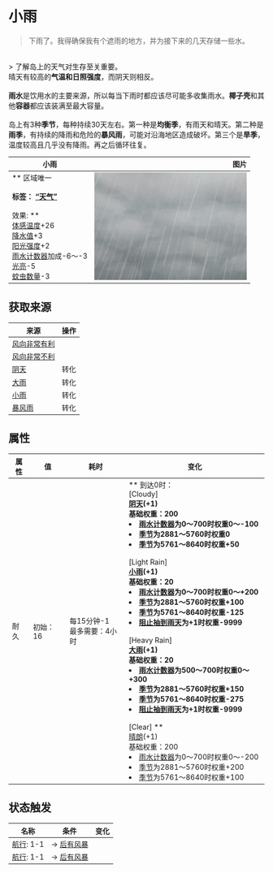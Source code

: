 # 小雨  
> 下雨了。我得确保我有个遮雨的地方，并为接下来的几天存储一些水。  
<br>  
> 了解岛上的天气对生存至关重要。<br>晴天有较高的<b>气温和日照强度</b>，而阴天则相反。<br><br><b>雨水</b>是饮用水的主要来源，所以每当下雨时都应该尽可能多收集雨水。<b>椰子壳</b>和其他<b>容器</b>都应该装满至最大容量。<br><br>岛上有3种<b>季节</b>，每种持续30天左右。第一种是<b>均衡季</b>，有雨天和晴天。第二种是<b>雨季</b>，有持续的降雨和危险的<b>暴风雨</b>，可能对沿海地区造成破坏。第三个是<b>旱季</b>，温度较高且几乎没有降雨。再之后循环往复。  
  
  小雨  |   图片   
 ----  |  ----:   
 ** 区域唯一 **<br><br>**标签：**	[“天气”](tag_Weather.md)<br><br>** 效果: **<br>[体感温度](TemperaturePerceived.md)+26<br>[降水值](RainValue.md)+3<br>[阳光强度](SunStrength.md)+2<br>[雨水计数器](RainCounter.md)加成-6～-3<br>[光亮](Light.md)-5<br>[蚊虫数量](BugPopulation.md)-3  |  <img decoding="async" src="Sprite/WeatherHeavyRain_0.png" href="a.md" style="max-width:300px;max-height:300px;">   
  
## 获取来源  
来源  |  操作  
----  |  ----  
[风向非常有利](OpenSea_VeryFavourable.md)  |    
[风向非常不利](OpenSea_VeryUnFavourable.md)  |    
[阴天](TropicalIsland_Cloudy.md)  |  转化  
[大雨](TropicalIsland_HeavyRain.md)  |  转化  
[小雨](TropicalIsland_LightRain.md)  |  转化  
[暴风雨](TropicalIsland_Storm.md)  |  转化  
## 属性   
属性  |  值  |  耗时  |  变化  
----  |  ----  |  ----  |  ----  
耐久  |  初始：16  |  每15分钟-1<br>最多需要：4小时  |  ** 到达0时： **<br>** [Cloudy] **<br>  [阴天](TropicalIsland_Cloudy.md)(+1)<br>基础权重：200<li>[雨水计数器](RainCounter.md)为0～700时权重0～-100</li><li>[季节](Seasons.md)为2881～5760时权重0</li><li>[季节](Seasons.md)为5761～8640时权重+50</li><br>** [Light Rain] **<br>  [小雨](TropicalIsland_LightRain.md)(+1)<br>基础权重：20<li>[雨水计数器](RainCounter.md)为0～700时权重0～+200</li><li>[季节](Seasons.md)为2881～5760时权重+100</li><li>[季节](Seasons.md)为5761～8640时权重-125</li><li>[阻止抽到雨天](RainKiller.md)为+1时权重-9999</li><br>** [Heavy Rain] **<br>  [大雨](TropicalIsland_HeavyRain.md)(+1)<br>基础权重：20<li>[雨水计数器](RainCounter.md)为500～700时权重0～+300</li><li>[季节](Seasons.md)为2881～5760时权重+150</li><li>[季节](Seasons.md)为5761～8640时权重-275</li><li>[阻止抽到雨天](RainKiller.md)为+1时权重-9999</li><br>** [Clear] **<br>  [晴朗](TropicalIsland_Clear.md)(+1)<br>基础权重：200<li>[雨水计数器](RainCounter.md)为0～700时权重0～-200</li><li>[季节](Seasons.md)为2881～5760时权重+200</li><li>[季节](Seasons.md)为5761～8640时权重+100</li>  
## 状态触发  
名称  |  条件  |  变化  
----  |  ----  |  ----  
  |  [航行](Sailed.md): 1-1  |  → [后有风暴](OpenSea_StormBehind.md)  
  |  [航行](Sailed.md): 1-1  |  → [后有风暴](OpenSea_StormBehind.md)  


<script>document.title="小雨 - 卡牌生存百科 Card Survival Wiki";</script>